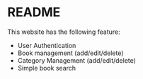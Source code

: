 # README

This website has the following feature:

- User Authentication
- Book management (add/edit/delete)
- Category Management (add/edit/delete)
- Simple book search
